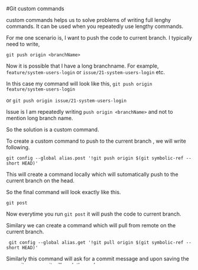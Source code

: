 #Git custom commands

custom commands helps us to solve problems of writing full lenghy commands.
It can be used when you repeatedly use lengthy commands. 

For me one scenario is, I want to push the code to current branch.
I typically need to write, 
```
git push origin <branchName>
```
Now it is possible that I have a long branchname. 
For example, `feature/system-users-login` or `issue/21-system-users-login` etc.

In this case my command will look like this, `git push origin feature/system-users-login` 

or `git push origin issue/21-system-users-login`

Issue is I am repeatedly writing `push origin <branchName>` and not to mention long branch name.

So the solution is a custom command. 

To create a custom command to push to the current branch , we will write following. 
     
```
git config --global alias.post '!git push origin $(git symbolic-ref --short HEAD)'
```

This will create a command locally which will sutomatically push to the current branch on the head.

So the final command will look exactly like this. 
```
git post
```

Now everytime you run `git post` it will push the code to current branch. 


Similary we can create a command which will pull from remote on the current branch.

```
 git config --global alias.get '!git pull origin $(git symbolic-ref --short HEAD)'
```

Similarly this command will ask for a commit message and upon saving the commit message it will push the code.
```
git config --global alias.commitPost '!git commit && !git push origin $(git symbolic-ref 
--short HEAD)'
```
